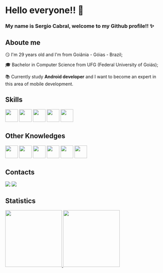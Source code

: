 # Hello everyone!! 👋
### My name is Sergio Cabral, welcome to my Github profile!! ✨

## Aboute me

😏 I'm 29 years old and I'm from Goiânia - Góias - Brazil;

🎓 Bachelor in Computer Science from UFG (Federal University of Goiás);

📚 Currently study **Android developer** and I want to become an expert in this area of mobile development.

## Skills

<img src="https://cdn.jsdelivr.net/gh/devicons/devicon/icons/kotlin/kotlin-original.svg" width="40" height="40"/> <img src="https://cdn.jsdelivr.net/gh/devicons/devicon/icons/java/java-original.svg" width="40" height="40"/>  <img src="https://cdn.jsdelivr.net/gh/devicons/devicon/icons/android/android-plain.svg" width="40" height="40"/> <img src="https://cdn.jsdelivr.net/gh/devicons/devicon/icons/git/git-original.svg" width="40" height="40"/> <img src="https://cdn.jsdelivr.net/gh/devicons/devicon/icons/github/github-original.svg" width="40" height="40"/>

## Other Knowledges

<img src="https://cdn.jsdelivr.net/gh/devicons/devicon/icons/linux/linux-original.svg" width="40" height="40"/> <img src="https://cdn.jsdelivr.net/gh/devicons/devicon/icons/python/python-original.svg" width="40" height="40"/> <img src="https://cdn.jsdelivr.net/gh/devicons/devicon/icons/mysql/mysql-original.svg" width="40" height="40"/> <img src="https://cdn.jsdelivr.net/gh/devicons/devicon/icons/postgresql/postgresql-original.svg" width="40" height="40"/> <img src="https://cdn.jsdelivr.net/gh/devicons/devicon/icons/html5/html5-original.svg" width="40" height="40"/> <img src="https://cdn.jsdelivr.net/gh/devicons/devicon/icons/javascript/javascript-plain.svg" width="40" height="40"/>

## Contacts

<div>
  <a href="https://www.linkedin.com/in/scastrocabral" target="_blank"><img src="https://img.shields.io/badge/-LinkedIn-%230077B5?style=for-the-badge&logo=linkedin&logoColor=white" target="_blank"></a>
<a href="https://instagram.com/scastrocabral" target="_blank"><img src="https://img.shields.io/badge/-Instagram-%23E4405F?style=for-the-badge&logo=instagram&logoColor=white" target="_blank"></a>
</div>

## Statistics

<div>
<a href="https://github.com/srcabral">
<img height="180em" src="https://github-readme-stats.vercel.app/api/top-langs/?username=srcabral&layout=compact&langs_count=7&theme=blue-green"/>
<img height="180em" src="https://github-readme-stats.vercel.app/api?username=srcabral&show_icons=true&theme=blue-green&include_all_commits=true&count_private=true"/>
</div>



<!--<img src="" width="40" height="40"/>-->

<!--
**srcabral/srcabral** is a ✨ _special_ ✨ repository because its `README.md` (this file) appears on your GitHub profile.

Here are some ideas to get you started:

- 🔭 I’m currently working on ...
- 🌱 I’m currently learning ...
- 👯 I’m looking to collaborate on ...
- 🤔 I’m looking for help with ...
- 💬 Ask me about ...
- 📫 How to reach me: ...
- 😄 Pronouns: ...
- ⚡ Fun fact: ...
-->
